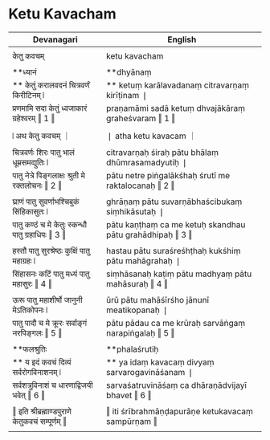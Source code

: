 # Ketu Kavacham

| Devanagari | English |
| ------ | ------ |
|  |  |
| केतु कवचम्   | ketu kavacham   |
|  |  |
| **ध्यानं   | **dhyānaṃ   |
| ** केतुं करालवदनं चित्रवर्णं किरीटिनम् ❘   | ** ketuṃ karālavadanaṃ citravarṇaṃ kirīṭinam ❘   |
| प्रणमामि सदा केतुं ध्वजाकारं ग्रहेश्वरम् ‖ 1 ‖   | praṇamāmi sadā ketuṃ dhvajākāraṃ graheśvaram ‖ 1 ‖   |
|  |  |
| ❘ अथ केतु कवचम् ｜   | ❘ atha ketu kavacam ｜   |
|  |  |
| चित्रवर्णः शिरः पातु भालं धूम्रसमद्युतिः ❘   | citravarṇaḥ śiraḥ pātu bhālaṃ dhūmrasamadyutiḥ ❘   |
| पातु नेत्रे पिङ्गलाक्षः श्रुती मे रक्तलोचनः ‖ 2 ‖   | pātu netre piṅgalākśhaḥ śrutī me raktalocanaḥ ‖ 2 ‖   |
|  |  |
| घ्राणं पातु सुवर्णाभश्चिबुकं सिंहिकासुतः ❘   | ghrāṇaṃ pātu suvarṇābhaścibukaṃ siṃhikāsutaḥ ❘   |
| पातु कण्ठं च मे केतुः स्कन्धौ पातु ग्रहाधिपः ‖ 3 ‖   | pātu kaṇṭhaṃ ca me ketuḥ skandhau pātu grahādhipaḥ ‖ 3 ‖   |
|  |  |
| हस्तौ पातु सुरश्रेष्ठः कुक्षिं पातु महाग्रहः ❘   | hastau pātu suraśreśhṭhaḥ kukśhiṃ pātu mahāgrahaḥ ❘   |
| सिंहासनः कटिं पातु मध्यं पातु महासुरः ‖ 4 ‖   | siṃhāsanaḥ kaṭiṃ pātu madhyaṃ pātu mahāsuraḥ ‖ 4 ‖   |
|  |  |
| ऊरू पातु महाशीर्षो जानुनी मेऽतिकोपनः ❘   | ūrū pātu mahāśīrśho jānunī meatikopanaḥ ❘   |
| पातु पादौ च मे क्रूरः सर्वाङ्गं नरपिङ्गलः ‖ 5 ‖   | pātu pādau ca me krūraḥ sarvāṅgaṃ narapiṅgalaḥ ‖ 5 ‖   |
|  |  |
|  **फलश्रुतिः   |  **phalaśrutiḥ   |
| ** य इदं कवचं दिव्यं सर्वरोगविनाशनम् ❘   | ** ya idaṃ kavacaṃ divyaṃ sarvarogavināśanam ❘   |
| सर्वशत्रुविनाशं च धारणाद्विजयी भवेत् ‖ 6 ‖   | sarvaśatruvināśaṃ ca dhāraṇādvijayī bhavet ‖ 6 ‖   |
|  |  |
| ‖ इति श्रीब्रह्माण्डपुराणे केतुकवचं सम्पूर्णम् ‖   | ‖ iti śrībrahmāṇḍapurāṇe ketukavacaṃ sampūrṇam ‖   |
|  |  |
